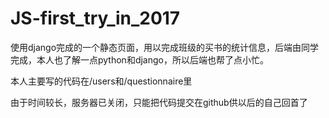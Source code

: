 # JS-first_try_in_2017
使用django完成的一个静态页面，用以完成班级的买书的统计信息，后端由同学完成，本人也了解一点python和django，所以后端也帮了点小忙。

本人主要写的代码在/users和/questionnaire里

由于时间较长，服务器已关闭，只能把代码提交在github供以后的自己回首了

